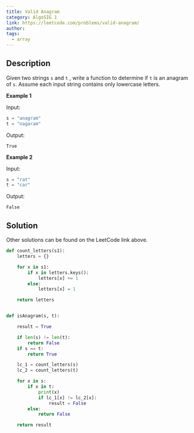 ```yaml
---
title: Valid Anagram
category: AlgoSIG 1
link: https://leetcode.com/problems/valid-anagram/
author:
tags:
  - array
---
```


## Description

Given two strings `s` and `t` , write a function to determine if `t` is an anagram of `s`. Assume each input string contains only lowercase letters.

**Example 1**

Input:
```python
s = "anagram"
t = "nagaram"
```

Output:
```
True
```

**Example 2**

Input:
```python
s = "rat"
t = "car"
```

Output:
```
False
```

## Solution

Other solutions can be found on the LeetCode link above.

```python
def count_letters(s1):
    letters = {}

    for x in s1:
        if x in letters.keys():
            letters[x] += 1
        else:
            letters[x] = 1

    return letters


def isAnagram(s, t):

    result = True

    if len(s) != len(t):
        return False
    if s == t:
        return True

    lc_1 = count_letters(s)
    lc_2 = count_letters(t)

    for x in s:
        if x in t:
            print(x)
            if lc_1[x] != lc_2[x]:
                result = False
        else:
            return False

    return result
```
